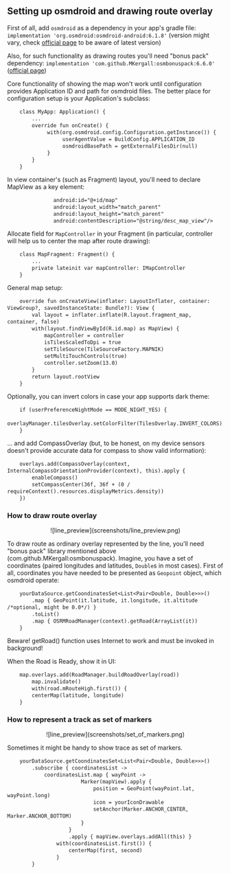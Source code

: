 ## Setting up osmdroid and drawing route overlay

First of all, add ```osmdroid``` as a dependency in your app's gradle file:
```implementation 'org.osmdroid:osmdroid-android:6.1.8'``` (version might vary, check [official page](https://github.com/osmdroid/osmdroid) to be aware of latest version)

Also, for such functionality as drawing routes you'll need "bonus pack" dependency:
```implementation 'com.github.MKergall:osmbonuspack:6.6.0'``` ([official page](https://github.com/MKergall/osmbonuspack))

Core functionality of showing the map won't work until configuration provides Application ID and path for osmdroid files. The better place for configuration setup is your Application's subclass:
```
    class MyApp: Application() {
        ...
        override fun onCreate() {
             with(org.osmdroid.config.Configuration.getInstance()) {
                  userAgentValue = BuildConfig.APPLICATION_ID
                  osmdroidBasePath = getExternalFilesDir(null)
             }
        }
    }
```

In view container's (such as Fragment) layout, you'll need to declare MapView as a key element:
```        <org.osmdroid.views.MapView
               android:id="@+id/map"
               android:layout_width="match_parent"
               android:layout_height="match_parent"
               android:contentDescription="@string/desc_map_view"/>
```

Allocate field for ```MapController``` in your Fragment (in particular, controller will help us to center the map after route drawing):
```
    class MapFragment: Fragment() {
        ...
        private lateinit var mapController: IMapController
    }
```

General map setup:
```
    override fun onCreateView(inflater: LayoutInflater, container: ViewGroup?, savedInstanceState: Bundle?): View {
        val layout = inflater.inflate(R.layout.fragment_map, container, false)
        with(layout.findViewById(R.id.map) as MapView) {
            mapController = controller
            isTilesScaledToDpi = true
            setTileSource(TileSourceFactory.MAPNIK)
            setMultiTouchControls(true)
            controller.setZoom(13.0)
        }
        return layout.rootView
    }
```

Optionally, you can invert colors in case your app supports dark theme:
```
    if (userPreferenceNightMode == MODE_NIGHT_YES) {
        overlayManager.tilesOverlay.setColorFilter(TilesOverlay.INVERT_COLORS)
    }
```

... and add CompassOverlay (but, to be honest, on my device sensors doesn't provide accurate data for compass to show valid information):
```
    overlays.add(CompassOverlay(context, InternalCompassOrientationProvider(context), this).apply {
        enableCompass()
        setCompassCenter(36f, 36f + (0 / requireContext().resources.displayMetrics.density))
    })
```

### How to draw route overlay

<div align="center">![line_preview](screenshots/line_preview.png)</div>

To draw route as ordinary overlay represented by the line, you'll need "bonus pack" library mentioned above (com.github.MKergall:osmbonuspack). 
Imagine, you have a set of coordinates (paired longitudes and latitudes, ```Double```s in most cases). First of all, coordinates you have needed to be presented as ```Geopoint``` object, which osmdroid operate:
```
    yourDataSource.getCoondinatesSet<List<Pair<Double, Double>>>()
        .map { GeoPoint(it.latitude, it.longitude, it.altitude /*optional, might be 0.0*/) }
        .toList()
        .map { OSRMRoadManager(context).getRoad(ArrayList(it)) 
    }
```
Beware! getRoad() function uses Internet to work and must be invoked in background! 

When the Road is Ready, show it in UI:
```
    map.overlays.add(RoadManager.buildRoadOverlay(road))
        map.invalidate()
        with(road.mRouteHigh.first()) {
        centerMap(latitude, longitude)
    }
``` 

### How to represent a track as set of markers

<div align="center">![line_preview](screenshots/set_of_markers.png)</div>

Sometimes it might be handy to show trace as set of markers.
```
    yourDataSource.getCoondinatesSet<List<Pair<Double, Double>>>()
        .subscribe { coordinatesList ->
            coordinatesList.map { wayPoint -> 
                        Marker(mapView).apply {
                            position = GeoPoint(wayPoint.lat, wayPoint.long)
                            icon = yourIconDrawable
                            setAnchor(Marker.ANCHOR_CENTER, Marker.ANCHOR_BOTTOM)
                        }
                    }
                    .apply { mapView.overlays.addAll(this) }
                with(coordinatesList.first()) {
                    centerMap(first, second)
                }       
        }
```
